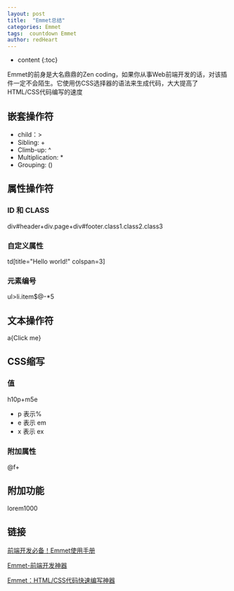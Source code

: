 ```yaml
---
layout: post
title:  "Emmet总结"
categories: Emmet
tags:  countdown Emmet
author: redHeart
---
```


* content
{:toc}

Emmet的前身是大名鼎鼎的Zen coding，如果你从事Web前端开发的话，对该插件一定不会陌生。它使用仿CSS选择器的语法来生成代码，大大提高了HTML/CSS代码编写的速度





## 嵌套操作符

- child：>
- Sibling: +
- Climb-up: ^
- Multiplication: *
- Grouping: ()

## 属性操作符

### ID 和 CLASS

div#header+div.page+div#footer.class1.class2.class3

### 自定义属性

td[title="Hello world!" colspan=3]

### 元素编号

ul>li.item$@-\*5

## 文本操作符

a{Click me}

## CSS缩写 

### 值 

 h10p+m5e

- p 表示%
- e 表示 em
- x 表示 ex

### 附加属性

@f+

## 附加功能 

lorem1000

## 链接

[前端开发必备！Emmet使用手册](http://www.w3cplus.com/tools/emmet-cheat-sheet.html)

[Emmet-前端开发神器](https://segmentfault.com/a/1190000007812543)

[ Emmet：HTML/CSS代码快速编写神器](http://www.iteye.com/news/27580)
